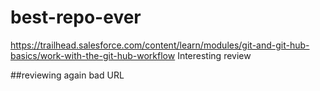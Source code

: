 # best-repo-ever
https://trailhead.salesforce.com/content/learn/modules/git-and-git-hub-basics/work-with-the-git-hub-workflow
Interesting review

##reviewing again
bad URL